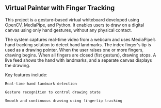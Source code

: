 ## Virtual Painter with Finger Tracking

This project is a gesture-based virtual whiteboard developed using OpenCV, MediaPipe, and Python. It enables users to draw on a digital canvas using only hand gestures, without any physical contact.

The system captures real-time video from a webcam and uses MediaPipe’s hand tracking solution to detect hand landmarks. The index finger's tip is used as a drawing pointer. When the user raises one or more fingers, drawing begins. When all fingers are closed (fist gesture), drawing stops. A live feed shows the hand with landmarks, and a separate canvas displays the drawing.

Key features include:

    Real-time hand landmark detection

    Gesture recognition to control drawing state

    Smooth and continuous drawing using fingertip tracking
